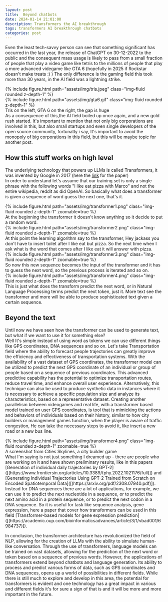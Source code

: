 ```yaml
---
layout: post
title:  Beyond chatbots
date: 2024-01-14 21:01:00
description: Transformers the AI breakthrough
tags: transformers AI breakthrough chatbots
categories: post
---
```


Even the least tech-savvy person can see that something significant has occurred in the last year, 
the release of ChatGPT on 30-12-2022  to the public and the consequent mass usage is likely to pass from a small fraction of people that play a video game like tetris to the millions of people that play a more advanced videgame like GTA 6 (hopefully in 2025 if Rockstar doesn't make treats :) )
The only difference is the gaming field this took more than 30 years, in the AI field was a lightning strike.

<div class="row mt-3">
    <div class="col-sm mt-3 mt-md-0">
        {% include figure.html path="assets/img/tris.jpeg" class="img-fluid rounded z-depth-1" %}
    </div>
    <div class="col-sm mt-3 mt-md-0">
        {% include figure.html path="assets/img/gta6.gif" class="img-fluid rounded z-depth-1" %}
    </div>
</div>
<div class="caption">
    Tris on the left, GTA 6 on the right, the gap is huge
</div>
As a consequence of this,the AI field boiled up once again, and a new gold rush started.
It's important to mention that not only big corporations are involved in this, but also small startups and even single developers of the open source community, fortunatly i say, It's important to avoid the monopoly of big corporations in this field, but this will be maybe topic for another post.

## How this stuff works on high level
The underlying technology that powers up LLMs is called Transformers, it was invented by Google in 2017 (here the [link]([https://arxiv.org/abs/1706.03762]) for the paper) <br>
In order to understand let's assume that our training set is only a single phrase with the following words "I like eat pizza with Marco" and not the entire wikipedia, reddit as did OpenAI.
So basically what does a transformer is given a sequence of word guess the next one, that's it. <br>
<div class="row mt-3">
    <div class="col-sm mt-3 mt-md-0">
        {% include figure.html path="assets/img/transformer1.png" class="img-fluid rounded z-depth-1" zoomable=true %}
    </div>
</div>
At the beginning the transformer it doesn't know anything so it decide to put a random word.
<div class="row mt-3">
    <div class="col-sm mt-3 mt-md-0">
        {% include figure.html path="assets/img/transformer2.png" class="img-fluid rounded z-depth-1" zoomable=true %}
    </div>
</div>
At this point the learning algorithm say to the transformer, Hey jackass you don't have to insert toilet after I like eat but  pizza. So the next time when I ask what is the word that comes after I like eat it will answer with pizza.
<div class="row mt-3">
    <div class="col-sm mt-3 mt-md-0">
        {% include figure.html path="assets/img/transformer3.png" class="img-fluid rounded z-depth-1" zoomable=true %}
    </div>
</div>
So now this new sequence becomes the input of the transformer and it has to guess the next word, so the previous process is iterated and so on.
<div class="row mt-3">
    <div class="col-sm mt-3 mt-md-0">
        {% include figure.html path="assets/img/transformer4.png" class="img-fluid rounded z-depth-1" zoomable=true %}
    </div>
</div>
This is just what does the transform predict the next word, or in Natural Language Processing terms predict the next token, just it.
More text see the transformer and more will be able to produce sophisticated text given a certain sequence.

## Beyond the text
Until now we have seen how the transformer can be used to generate text, but what if we want to use it for something else? <br>
Well It's simple instead of using  word as tokens we can use different things like GPS coordinates, DNA sequences and so on.
Let's take Transportation field where the ability to forecast people trajectories can greatly improve the efficiency and effectiveness of transportation systems. With the availability of a vast dataset of GPS coordinates, the transformer model can be utilized to predict the next GPS coordinate of an individual or group of people based on a sequence of previous coordinates. This advanced predictive capability has the potential to optimize transportation routes, reduce travel time, and enhance overall user experience.
Alternatively, this technique can also be used to produce synthetic data in instances where it is necessary to achieve a specific population size and analyze its characteristics, based on a representative dataset.
Creating another parallelism between videogames and real life, with a transformer based model trained on user GPS coordinates, is tool that is mimicking the actions and behaviors of individuals based on their history, similar to how city builders or management games function, when the player is aware of traffic congestion, He can take the necessary steps to avoid it, like insert a new road or a new bus line.
<div class="row mt-3">
    <div class="col-sm mt-3 mt-md-0">
        {% include figure.html path="assets/img/transformer4.png" class="img-fluid rounded z-depth-1" zoomable=true %}
    </div>
</div>
<div class="caption">
    A screenshot from Cities Skylines, a city builder game
</div>
What I'm saying is not just something I dreamed up - there are people who are working on it and have shown preliminary results, like in this papers [Generation of individual daily trajectories by GPT-2]([(https://www.frontiersin.org/articles/10.3389/fphy.2022.1021176/full)]) and [Generating Individual Trajectories Using GPT-2 Trained from Scratch on Encoded Spatiotemporal Data]([(https://arxiv.org/pdf/2308.07940.pdf)]).
Instead for DNA sequences there are a lot of applications, for example, we can use it to predict the next nucleotide in a sequence, or to predict the next amino acid in a protein sequence, or to predict the next codon in a DNA sequence. So it is useful for task like sequence analysis, gene expression, here a paper that cover how transformers can be used in this field [Transformer-based models for gene expression prediction]([(https://academic.oup.com/bioinformaticsadvances/article/3/1/vbad001/6984737)]).

In conclusion, the transformer architecture has revolutionized the field of NLP, allowing for the creation of LLMs with the ability to simulate human-like conversation. Through the use of transformers, language models can be trained on vast datasets, allowing for the prediction of the next word or token based on a sequence of previous words. However, the applications of transformers extend beyond chatbots and language generation. Its ability to process and predict various forms of data, such as GPS coordinates and DNA sequences, opens up a world of possibilities in different fields. While there is still much to explore and develop in this area, the potential for transformers is evident and one technology has a great impact in various and different fields it's for sure a sign of that is and it will be more and more important in the future.




